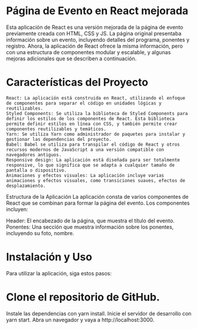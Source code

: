  # Página de Evento en React mejorada
Esta aplicación de React es una versión mejorada de la página de evento previamente creada con HTML, CSS y JS. La página original presentaba información sobre un evento, incluyendo detalles del programa, ponentes y registro. Ahora, la aplicación de React ofrece la misma información, pero con una estructura de componentes modular y escalable, y algunas mejoras adicionales que se describen a continuación.

# Características del Proyecto
```
React: La aplicación está construida en React, utilizando el enfoque de componentes para separar el código en unidades lógicas y reutilizables.
Styled Components: Se utiliza la biblioteca de Styled Components para definir los estilos de los componentes de React. Esta biblioteca permite definir estilos en línea con CSS, y también permite crear componentes reutilizables y temáticos.
Yarn: Se utiliza Yarn como administrador de paquetes para instalar y gestionar las dependencias del proyecto.
Babel: Babel se utiliza para transpilar el código de React y otros recursos modernos de JavaScript a una versión compatible con navegadores antiguos.
Responsive design: La aplicación está diseñada para ser totalmente responsive, lo que significa que se adapta a cualquier tamaño de pantalla o dispositivo.
Animaciones y efectos visuales: La aplicación incluye varias animaciones y efectos visuales, como transiciones suaves, efectos de desplazamiento.
```
Estructura de la Aplicación
La aplicación consta de varios componentes de React que se combinan para formar la página del evento. Los componentes incluyen:

Header: El encabezado de la página, que muestra el título del evento.
Ponentes: Una sección que muestra información sobre los ponentes, incluyendo su foto, nombre.
# Instalación y Uso
Para utilizar la aplicación, siga estos pasos:

# Clone el repositorio de GitHub.
Instale las dependencias con yarn install.
Inicie el servidor de desarrollo con yarn start.
Abra un navegador y vaya a http://localhost:3000.
